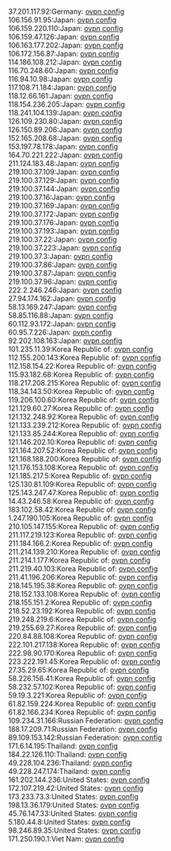 37.201.117.92:Germany: [ovpn config](vpn/37_201_117_92.ovpn)  
106.156.91.95:Japan: [ovpn config](vpn/106_156_91_95.ovpn)  
106.159.220.110:Japan: [ovpn config](vpn/106_159_220_110.ovpn)  
106.159.47.126:Japan: [ovpn config](vpn/106_159_47_126.ovpn)  
106.163.177.202:Japan: [ovpn config](vpn/106_163_177_202.ovpn)  
106.172.156.87:Japan: [ovpn config](vpn/106_172_156_87.ovpn)  
114.186.108.212:Japan: [ovpn config](vpn/114_186_108_212.ovpn)  
116.70.248.60:Japan: [ovpn config](vpn/116_70_248_60.ovpn)  
116.94.10.98:Japan: [ovpn config](vpn/116_94_10_98.ovpn)  
117.108.71.184:Japan: [ovpn config](vpn/117_108_71_184.ovpn)  
118.12.66.161:Japan: [ovpn config](vpn/118_12_66_161.ovpn)  
118.154.236.205:Japan: [ovpn config](vpn/118_154_236_205.ovpn)  
118.241.104.139:Japan: [ovpn config](vpn/118_241_104_139.ovpn)  
126.109.230.80:Japan: [ovpn config](vpn/126_109_230_80.ovpn)  
126.150.89.206:Japan: [ovpn config](vpn/126_150_89_206.ovpn)  
152.165.208.68:Japan: [ovpn config](vpn/152_165_208_68.ovpn)  
153.197.78.178:Japan: [ovpn config](vpn/153_197_78_178.ovpn)  
164.70.221.222:Japan: [ovpn config](vpn/164_70_221_222.ovpn)  
211.124.183.48:Japan: [ovpn config](vpn/211_124_183_48.ovpn)  
219.100.37.109:Japan: [ovpn config](vpn/219_100_37_109.ovpn)  
219.100.37.129:Japan: [ovpn config](vpn/219_100_37_129.ovpn)  
219.100.37.144:Japan: [ovpn config](vpn/219_100_37_144.ovpn)  
219.100.37.16:Japan: [ovpn config](vpn/219_100_37_16.ovpn)  
219.100.37.169:Japan: [ovpn config](vpn/219_100_37_169.ovpn)  
219.100.37.172:Japan: [ovpn config](vpn/219_100_37_172.ovpn)  
219.100.37.176:Japan: [ovpn config](vpn/219_100_37_176.ovpn)  
219.100.37.193:Japan: [ovpn config](vpn/219_100_37_193.ovpn)  
219.100.37.22:Japan: [ovpn config](vpn/219_100_37_22.ovpn)  
219.100.37.223:Japan: [ovpn config](vpn/219_100_37_223.ovpn)  
219.100.37.3:Japan: [ovpn config](vpn/219_100_37_3.ovpn)  
219.100.37.86:Japan: [ovpn config](vpn/219_100_37_86.ovpn)  
219.100.37.87:Japan: [ovpn config](vpn/219_100_37_87.ovpn)  
219.100.37.96:Japan: [ovpn config](vpn/219_100_37_96.ovpn)  
222.2.246.246:Japan: [ovpn config](vpn/222_2_246_246.ovpn)  
27.94.174.162:Japan: [ovpn config](vpn/27_94_174_162.ovpn)  
58.13.169.247:Japan: [ovpn config](vpn/58_13_169_247.ovpn)  
58.85.116.88:Japan: [ovpn config](vpn/58_85_116_88.ovpn)  
60.112.93.172:Japan: [ovpn config](vpn/60_112_93_172.ovpn)  
60.95.7.226:Japan: [ovpn config](vpn/60_95_7_226.ovpn)  
92.202.108.163:Japan: [ovpn config](vpn/92_202_108_163.ovpn)  
101.235.11.39:Korea Republic of: [ovpn config](vpn/101_235_11_39.ovpn)  
112.155.200.143:Korea Republic of: [ovpn config](vpn/112_155_200_143.ovpn)  
112.158.154.22:Korea Republic of: [ovpn config](vpn/112_158_154_22.ovpn)  
115.93.182.68:Korea Republic of: [ovpn config](vpn/115_93_182_68.ovpn)  
118.217.208.215:Korea Republic of: [ovpn config](vpn/118_217_208_215.ovpn)  
118.34.143.50:Korea Republic of: [ovpn config](vpn/118_34_143_50.ovpn)  
119.206.100.60:Korea Republic of: [ovpn config](vpn/119_206_100_60.ovpn)  
121.129.60.27:Korea Republic of: [ovpn config](vpn/121_129_60_27.ovpn)  
121.132.248.92:Korea Republic of: [ovpn config](vpn/121_132_248_92.ovpn)  
121.133.239.212:Korea Republic of: [ovpn config](vpn/121_133_239_212.ovpn)  
121.133.85.244:Korea Republic of: [ovpn config](vpn/121_133_85_244.ovpn)  
121.146.202.10:Korea Republic of: [ovpn config](vpn/121_146_202_10.ovpn)  
121.164.207.52:Korea Republic of: [ovpn config](vpn/121_164_207_52.ovpn)  
121.168.188.200:Korea Republic of: [ovpn config](vpn/121_168_188_200.ovpn)  
121.176.153.108:Korea Republic of: [ovpn config](vpn/121_176_153_108.ovpn)  
121.185.217.5:Korea Republic of: [ovpn config](vpn/121_185_217_5.ovpn)  
125.130.81.109:Korea Republic of: [ovpn config](vpn/125_130_81_109.ovpn)  
125.143.247.47:Korea Republic of: [ovpn config](vpn/125_143_247_47.ovpn)  
14.43.246.58:Korea Republic of: [ovpn config](vpn/14_43_246_58.ovpn)  
183.102.58.42:Korea Republic of: [ovpn config](vpn/183_102_58_42.ovpn)  
1.247.190.105:Korea Republic of: [ovpn config](vpn/1_247_190_105.ovpn)  
210.105.147.155:Korea Republic of: [ovpn config](vpn/210_105_147_155.ovpn)  
211.117.219.123:Korea Republic of: [ovpn config](vpn/211_117_219_123.ovpn)  
211.184.166.2:Korea Republic of: [ovpn config](vpn/211_184_166_2.ovpn)  
211.214.139.210:Korea Republic of: [ovpn config](vpn/211_214_139_210.ovpn)  
211.214.1.177:Korea Republic of: [ovpn config](vpn/211_214_1_177.ovpn)  
211.219.40.103:Korea Republic of: [ovpn config](vpn/211_219_40_103.ovpn)  
211.41.196.206:Korea Republic of: [ovpn config](vpn/211_41_196_206.ovpn)  
218.145.195.38:Korea Republic of: [ovpn config](vpn/218_145_195_38.ovpn)  
218.152.133.108:Korea Republic of: [ovpn config](vpn/218_152_133_108.ovpn)  
218.155.151.2:Korea Republic of: [ovpn config](vpn/218_155_151_2.ovpn)  
218.52.23.192:Korea Republic of: [ovpn config](vpn/218_52_23_192.ovpn)  
219.248.219.6:Korea Republic of: [ovpn config](vpn/219_248_219_6.ovpn)  
219.255.69.27:Korea Republic of: [ovpn config](vpn/219_255_69_27.ovpn)  
220.84.88.108:Korea Republic of: [ovpn config](vpn/220_84_88_108.ovpn)  
222.101.217.138:Korea Republic of: [ovpn config](vpn/222_101_217_138.ovpn)  
222.98.90.170:Korea Republic of: [ovpn config](vpn/222_98_90_170.ovpn)  
223.222.191.45:Korea Republic of: [ovpn config](vpn/223_222_191_45.ovpn)  
27.35.29.65:Korea Republic of: [ovpn config](vpn/27_35_29_65.ovpn)  
58.226.156.41:Korea Republic of: [ovpn config](vpn/58_226_156_41.ovpn)  
58.232.57.102:Korea Republic of: [ovpn config](vpn/58_232_57_102.ovpn)  
59.19.3.221:Korea Republic of: [ovpn config](vpn/59_19_3_221.ovpn)  
61.82.159.224:Korea Republic of: [ovpn config](vpn/61_82_159_224.ovpn)  
61.82.166.234:Korea Republic of: [ovpn config](vpn/61_82_166_234.ovpn)  
109.234.31.166:Russian Federation: [ovpn config](vpn/109_234_31_166.ovpn)  
188.17.209.71:Russian Federation: [ovpn config](vpn/188_17_209_71.ovpn)  
89.109.153.142:Russian Federation: [ovpn config](vpn/89_109_153_142.ovpn)  
171.6.14.195:Thailand: [ovpn config](vpn/171_6_14_195.ovpn)  
184.22.126.110:Thailand: [ovpn config](vpn/184_22_126_110.ovpn)  
49.228.104.236:Thailand: [ovpn config](vpn/49_228_104_236.ovpn)  
49.228.247.174:Thailand: [ovpn config](vpn/49_228_247_174.ovpn)  
161.202.144.236:United States: [ovpn config](vpn/161_202_144_236.ovpn)  
172.107.219.42:United States: [ovpn config](vpn/172_107_219_42.ovpn)  
173.233.73.3:United States: [ovpn config](vpn/173_233_73_3.ovpn)  
198.13.36.179:United States: [ovpn config](vpn/198_13_36_179.ovpn)  
45.76.147.33:United States: [ovpn config](vpn/45_76_147_33.ovpn)  
5.180.44.8:United States: [ovpn config](vpn/5_180_44_8.ovpn)  
98.246.89.35:United States: [ovpn config](vpn/98_246_89_35.ovpn)  
171.250.190.1:Viet Nam: [ovpn config](vpn/171_250_190_1.ovpn)  
